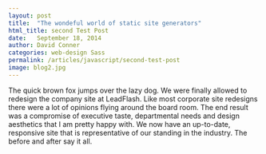 ```yaml
---
layout: post
title:  "The wondeful world of static site generators"
html_title: second Test Post
date:   September 18, 2014
author: David Conner
categories: web-design Sass
permalink: /articles/javascript/second-test-post
image: blog2.jpg
---
```




The quick brown fox jumps over the lazy dog. We were finally allowed to redesign the company site at LeadFlash. Like most corporate site redesigns there were a lot of opinions flying around the board room. The end result was a compromise of executive taste, departmental needs and design aesthetics that I am pretty happy with. We now have an up-to-date, responsive site that is representative of our standing in the industry. The before and after say it all.